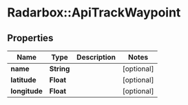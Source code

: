 # Radarbox::ApiTrackWaypoint

## Properties
Name | Type | Description | Notes
------------ | ------------- | ------------- | -------------
**name** | **String** |  | [optional] 
**latitude** | **Float** |  | [optional] 
**longitude** | **Float** |  | [optional] 


